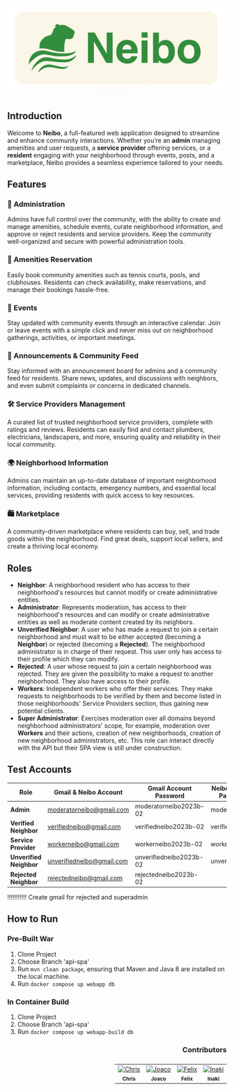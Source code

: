 <div align="center">

[![Neibo App Logo ][repo_logo_img]][page_url]

<div style="position: relative; width: 90%; display: flex; justify-content: center;">

<div style="
position: absolute;
bottom: 10px;
right: 10px;
font-size: 16px;
color: #FAF6E8FF;
">
Your peace of mind, our priority. Stay safe, stay connected.
</div>

</div>


</div>

## Introduction

Welcome to **Neibo**, a full-featured web application designed to streamline and enhance community interactions.
Whether you’re an **admin** managing amenities and user requests, a **service provider** offering services,
or a **resident** engaging with your neighborhood through events, posts, and a marketplace,
Neibo provides a seamless experience tailored to your needs.

## Features

### 🏢 Administration

Admins have full control over the community, with the ability to create and manage amenities, schedule events, curate neighborhood information, and approve or reject residents and service providers. Keep the community well-organized and secure with powerful administration tools.

### 🎾 Amenities Reservation

Easily book community amenities such as tennis courts, pools, and clubhouses. Residents can check availability, make reservations, and manage their bookings hassle-free.

### 📅 Events

Stay updated with community events through an interactive calendar. Join or leave events with a simple click and never miss out on neighborhood gatherings, activities, or important meetings.

### 📢 Announcements & Community Feed

Stay informed with an announcement board for admins and a community feed for residents. Share news, updates, and discussions with neighbors, and even submit complaints or concerns in dedicated channels.

### 🛠️ Service Providers Management

A curated list of trusted neighborhood service providers, complete with ratings and reviews. Residents can easily find and contact plumbers, electricians, landscapers, and more, ensuring quality and reliability in their local community.

### 🌍 Neighborhood Information

Admins can maintain an up-to-date database of important neighborhood information, including contacts, emergency numbers, and essential local services, providing residents with quick access to key resources.

### 🛍️ Marketplace

A community-driven marketplace where residents can buy, sell, and trade goods within the neighborhood. Find great deals, support local sellers, and create a thriving local economy.

## Roles
- **Neighbor**: A neighborhood resident who has access to their neighborhood's resources but cannot modify or create administrative entities.
- **Administrator**: Represents moderation, has access to their neighborhood's resources and can modify or create administrative entities as well as moderate content created by its neighbors.
- **Unverified Neighbor**: A user who has made a request to join a certain neighborhood and must wait to be either accepted (becoming a **Neighbor**) or rejected (becoming a **Rejected**). The neighborhood administrator is in charge of their request. This user only has access to their profile which they can modify.
- **Rejected**: A user whose request to join a certain neighborhood was rejected. They are given the possibility to make a request to another neighborhood. They also have access to their profile.
- **Workers**: Independent workers who offer their services. They make requests to neighborhoods to be verified by them and become listed in those neighborhoods' Service Providers section, thus gaining new potential clients.
- **Super Administrator**: Exercises moderation over all domains beyond neighborhood administrators' scope, for example, moderation over **Workers** and their actions, creation of new neighborhoods, creation of new neighborhood administrators, etc. This role can interact directly with the API but their SPA view is still under construction.

## Test Accounts

| Role                    | Gmail & Neibo Account     | Gmail Account Password  | Neibo Account Password |
|-------------------------|---------------------------|-------------------------|------------------------|
| **Admin**               | moderatorneibo@gmail.com  | moderatorneibo2023b-02  | moderatorneibo         |
| **Verified Neighbor**   | verifiedneibo@gmail.com   | verifiedneibo2023b-02   | verifiedneibo          |
| **Service Provider**    | workerneibo@gmail.com     | workerneibo2023b-02     | workerneibo            |
| **Unverified Neighbor** | unverifiedneibo@gmail.com | unverifiedneibo2023b-02 | unverifiedneibo        |
| **Rejected Neighbor**   | rejectedneibo@gmail.com   | rejectedneibo2023b-02   |                        |

!!!!!!!!!!! Create gmail for rejected and superadmin

## How to Run
### Pre-Built War
1. Clone Project
2. Choose Branch 'api-spa'
3. Run `mvn clean package`, ensuring that Maven and Java 8 are installed on the local machine.
4. Run `docker compose up webapp db`

### In Container Build
1. Clone Project
2. Choose Branch 'api-spa'
3. Run `docker compose up webapp-build db`

<h3 style="width: 100%; display: flex; flex-direction: row; justify-content: end; align-items: center;"> Contributors</h3>

<table style="width: 100%; display: flex; flex-direction: row; justify-content: end; align-items: center;">
<tr>
<td align="center">
<a href="https://github.com/cijjas">
<img src="https://avatars.githubusercontent.com/u/95446446?v=4" width="50px;" alt="Chris"/>
<br /><sub><b>Chris</b></sub>
</a>
</td>
<td align="center">
<a href="https://github.com/JoacoGirod">
<img src="https://avatars.githubusercontent.com/u/62113898?v=4" width="50px;" alt="Joaco"/>
<br /><sub><b>Joaco</b></sub>
</a>
</td>
<td align="center">
<a href="https://github.com/flopezmenardi">
<img src="https://avatars.githubusercontent.com/u/95313072?v=4" width="50px;" alt="Felix"/>
<br /><sub><b>Felix</b></sub>
</a>
</td>
<td align="center">
<a href="https://github.com/meursault00">
<img src="https://avatars.githubusercontent.com/u/95638674?v=4" width="50px;" alt="Inaki"/>
<br /><sub><b>Inaki</b></sub>
</a>
</td>
</tr>
</table>


<!-- Go -->

<!-- Repository -->

[page_url]: http://old-pawserver.it.itba.edu.ar/paw-2023b-02
[repo_logo_img]: /frontend/src/assets/images/banner_neibo.png

<!-- Project -->

<!-- Author -->

<!-- Readme links -->

<!-- Other projects links -->
